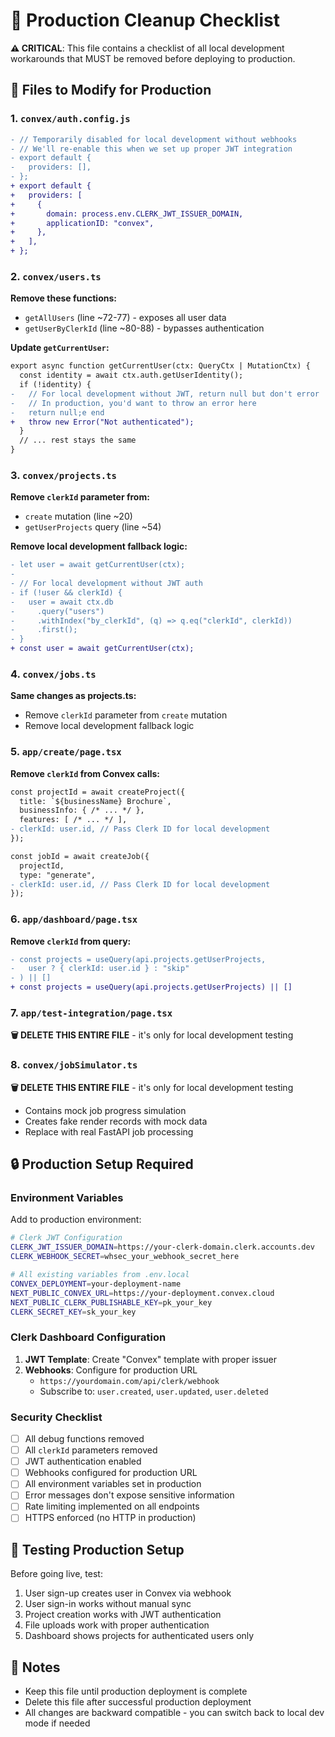 # 🚨 Production Cleanup Checklist

**⚠️ CRITICAL**: This file contains a checklist of all local development workarounds that MUST be removed before deploying to production.

## 🔧 Files to Modify for Production

### 1. `convex/auth.config.js`
```diff
- // Temporarily disabled for local development without webhooks
- // We'll re-enable this when we set up proper JWT integration
- export default {
-   providers: [],
- };
+ export default {
+   providers: [
+     {
+       domain: process.env.CLERK_JWT_ISSUER_DOMAIN,
+       applicationID: "convex",
+     },
+   ],
+ };
```

### 2. `convex/users.ts`
**Remove these functions:**
- `getAllUsers` (line ~72-77) - exposes all user data
- `getUserByClerkId` (line ~80-88) - bypasses authentication

**Update `getCurrentUser`:**
```diff
export async function getCurrentUser(ctx: QueryCtx | MutationCtx) {
  const identity = await ctx.auth.getUserIdentity();
  if (!identity) {
-   // For local development without JWT, return null but don't error
-   // In production, you'd want to throw an error here
-   return null;e end
+   throw new Error("Not authenticated");
  }
  // ... rest stays the same
}
```

### 3. `convex/projects.ts`
**Remove `clerkId` parameter from:**
- `create` mutation (line ~20)
- `getUserProjects` query (line ~54)

**Remove local development fallback logic:**
```diff
- let user = await getCurrentUser(ctx);
- 
- // For local development without JWT auth
- if (!user && clerkId) {
-   user = await ctx.db
-     .query("users")
-     .withIndex("by_clerkId", (q) => q.eq("clerkId", clerkId))
-     .first();
- }
+ const user = await getCurrentUser(ctx);
```

### 4. `convex/jobs.ts`
**Same changes as projects.ts:**
- Remove `clerkId` parameter from `create` mutation
- Remove local development fallback logic

### 5. `app/create/page.tsx`
**Remove `clerkId` from Convex calls:**
```diff
const projectId = await createProject({
  title: `${businessName} Brochure`,
  businessInfo: { /* ... */ },
  features: [ /* ... */ ],
- clerkId: user.id, // Pass Clerk ID for local development
});

const jobId = await createJob({
  projectId,
  type: "generate",
- clerkId: user.id, // Pass Clerk ID for local development
});
```

### 6. `app/dashboard/page.tsx`
**Remove `clerkId` from query:**
```diff
- const projects = useQuery(api.projects.getUserProjects, 
-   user ? { clerkId: user.id } : "skip"
- ) || []
+ const projects = useQuery(api.projects.getUserProjects) || []
```

### 7. `app/test-integration/page.tsx`
**🗑️ DELETE THIS ENTIRE FILE** - it's only for local development testing

### 8. `convex/jobSimulator.ts`
**🗑️ DELETE THIS ENTIRE FILE** - it's only for local development testing
- Contains mock job progress simulation
- Creates fake render records with mock data
- Replace with real FastAPI job processing

## 🔒 Production Setup Required

### Environment Variables
Add to production environment:
```bash
# Clerk JWT Configuration
CLERK_JWT_ISSUER_DOMAIN=https://your-clerk-domain.clerk.accounts.dev
CLERK_WEBHOOK_SECRET=whsec_your_webhook_secret_here

# All existing variables from .env.local
CONVEX_DEPLOYMENT=your-deployment-name
NEXT_PUBLIC_CONVEX_URL=https://your-deployment.convex.cloud
NEXT_PUBLIC_CLERK_PUBLISHABLE_KEY=pk_your_key
CLERK_SECRET_KEY=sk_your_key
```

### Clerk Dashboard Configuration
1. **JWT Template**: Create "Convex" template with proper issuer
2. **Webhooks**: Configure for production URL
   - `https://yourdomain.com/api/clerk/webhook`
   - Subscribe to: `user.created`, `user.updated`, `user.deleted`

### Security Checklist
- [ ] All debug functions removed
- [ ] All `clerkId` parameters removed
- [ ] JWT authentication enabled
- [ ] Webhooks configured for production URL
- [ ] All environment variables set in production
- [ ] Error messages don't expose sensitive information
- [ ] Rate limiting implemented on all endpoints
- [ ] HTTPS enforced (no HTTP in production)

## 🧪 Testing Production Setup

Before going live, test:
1. User sign-up creates user in Convex via webhook
2. User sign-in works without manual sync
3. Project creation works with JWT authentication
4. File uploads work with proper authentication
5. Dashboard shows projects for authenticated users only

## 📝 Notes

- Keep this file until production deployment is complete
- Delete this file after successful production deployment
- All changes are backward compatible - you can switch back to local dev mode if needed
